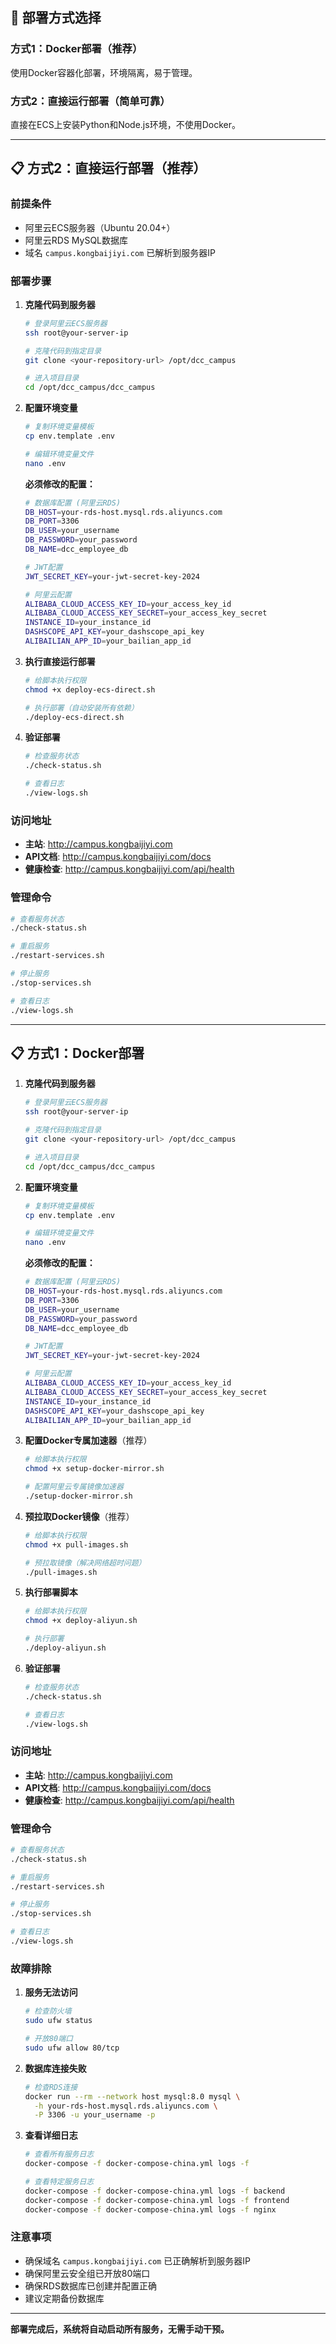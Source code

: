 ## 🚀 部署方式选择

### 方式1：Docker部署（推荐）
使用Docker容器化部署，环境隔离，易于管理。

### 方式2：直接运行部署（简单可靠）
直接在ECS上安装Python和Node.js环境，不使用Docker。

---

## 📋 方式2：直接运行部署（推荐）

### 前提条件
- 阿里云ECS服务器（Ubuntu 20.04+）
- 阿里云RDS MySQL数据库
- 域名 `campus.kongbaijiyi.com` 已解析到服务器IP

### 部署步骤

1. **克隆代码到服务器**
   ```bash
   # 登录阿里云ECS服务器
   ssh root@your-server-ip
   
   # 克隆代码到指定目录
   git clone <your-repository-url> /opt/dcc_campus
   
   # 进入项目目录
   cd /opt/dcc_campus/dcc_campus
   ```

2. **配置环境变量**
   ```bash
   # 复制环境变量模板
   cp env.template .env
   
   # 编辑环境变量文件
   nano .env
   ```
   
   **必须修改的配置：**
   ```bash
   # 数据库配置 (阿里云RDS)
   DB_HOST=your-rds-host.mysql.rds.aliyuncs.com
   DB_PORT=3306
   DB_USER=your_username
   DB_PASSWORD=your_password
   DB_NAME=dcc_employee_db
   
   # JWT配置
   JWT_SECRET_KEY=your-jwt-secret-key-2024
   
   # 阿里云配置
   ALIBABA_CLOUD_ACCESS_KEY_ID=your_access_key_id
   ALIBABA_CLOUD_ACCESS_KEY_SECRET=your_access_key_secret
   INSTANCE_ID=your_instance_id
   DASHSCOPE_API_KEY=your_dashscope_api_key
   ALIBAILIAN_APP_ID=your_bailian_app_id
   ```

3. **执行直接运行部署**
   ```bash
   # 给脚本执行权限
   chmod +x deploy-ecs-direct.sh
   
   # 执行部署（自动安装所有依赖）
   ./deploy-ecs-direct.sh
   ```

4. **验证部署**
   ```bash
   # 检查服务状态
   ./check-status.sh
   
   # 查看日志
   ./view-logs.sh
   ```

### 访问地址
- **主站**: http://campus.kongbaijiyi.com
- **API文档**: http://campus.kongbaijiyi.com/docs
- **健康检查**: http://campus.kongbaijiyi.com/api/health

### 管理命令
```bash
# 查看服务状态
./check-status.sh

# 重启服务
./restart-services.sh

# 停止服务
./stop-services.sh

# 查看日志
./view-logs.sh
```

---

## 📋 方式1：Docker部署

1. **克隆代码到服务器**
   ```bash
   # 登录阿里云ECS服务器
   ssh root@your-server-ip
   
   # 克隆代码到指定目录
   git clone <your-repository-url> /opt/dcc_campus
   
   # 进入项目目录
   cd /opt/dcc_campus/dcc_campus
   ```

2. **配置环境变量**
   ```bash
   # 复制环境变量模板
   cp env.template .env
   
   # 编辑环境变量文件
   nano .env
   ```
   
   **必须修改的配置：**
   ```bash
   # 数据库配置 (阿里云RDS)
   DB_HOST=your-rds-host.mysql.rds.aliyuncs.com
   DB_PORT=3306
   DB_USER=your_username
   DB_PASSWORD=your_password
   DB_NAME=dcc_employee_db
   
   # JWT配置
   JWT_SECRET_KEY=your-jwt-secret-key-2024
   
   # 阿里云配置
   ALIBABA_CLOUD_ACCESS_KEY_ID=your_access_key_id
   ALIBABA_CLOUD_ACCESS_KEY_SECRET=your_access_key_secret
   INSTANCE_ID=your_instance_id
   DASHSCOPE_API_KEY=your_dashscope_api_key
   ALIBAILIAN_APP_ID=your_bailian_app_id
   ```

3. **配置Docker专属加速器**（推荐）
   ```bash
   # 给脚本执行权限
   chmod +x setup-docker-mirror.sh
   
   # 配置阿里云专属镜像加速器
   ./setup-docker-mirror.sh
   ```

4. **预拉取Docker镜像**（推荐）
   ```bash
   # 给脚本执行权限
   chmod +x pull-images.sh
   
   # 预拉取镜像（解决网络超时问题）
   ./pull-images.sh
   ```

5. **执行部署脚本**
   ```bash
   # 给脚本执行权限
   chmod +x deploy-aliyun.sh
   
   # 执行部署
   ./deploy-aliyun.sh
   ```

6. **验证部署**
   ```bash
   # 检查服务状态
   ./check-status.sh
   
   # 查看日志
   ./view-logs.sh
   ```

### 访问地址
- **主站**: http://campus.kongbaijiyi.com
- **API文档**: http://campus.kongbaijiyi.com/docs
- **健康检查**: http://campus.kongbaijiyi.com/api/health

### 管理命令
```bash
# 查看服务状态
./check-status.sh

# 重启服务
./restart-services.sh

# 停止服务
./stop-services.sh

# 查看日志
./view-logs.sh
```

### 故障排除

1. **服务无法访问**
   ```bash
   # 检查防火墙
   sudo ufw status
   
   # 开放80端口
   sudo ufw allow 80/tcp
   ```

2. **数据库连接失败**
   ```bash
   # 检查RDS连接
   docker run --rm --network host mysql:8.0 mysql \
     -h your-rds-host.mysql.rds.aliyuncs.com \
     -P 3306 -u your_username -p
   ```

3. **查看详细日志**
   ```bash
   # 查看所有服务日志
   docker-compose -f docker-compose-china.yml logs -f
   
   # 查看特定服务日志
   docker-compose -f docker-compose-china.yml logs -f backend
   docker-compose -f docker-compose-china.yml logs -f frontend
   docker-compose -f docker-compose-china.yml logs -f nginx
   ```

### 注意事项
- 确保域名 `campus.kongbaijiyi.com` 已正确解析到服务器IP
- 确保阿里云安全组已开放80端口
- 确保RDS数据库已创建并配置正确
- 建议定期备份数据库

---
**部署完成后，系统将自动启动所有服务，无需手动干预。**
